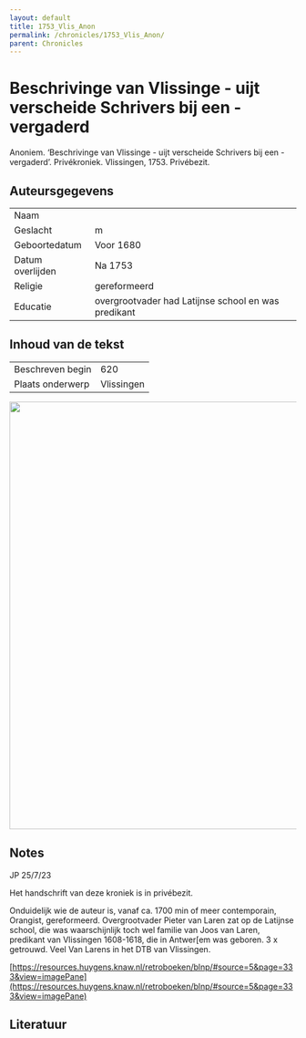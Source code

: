 ```yaml
---
layout: default
title: 1753_Vlis_Anon
permalink: /chronicles/1753_Vlis_Anon/
parent: Chronicles
--- 
```



# Beschrivinge van Vlissinge - uijt verscheide Schrivers bij een - vergaderd 

Anoniem. ‘Beschrivinge van Vlissinge - uijt verscheide Schrivers bij een - vergaderd’. Privékroniek. Vlissingen, 1753. Privébezit. 

## Auteursgegevens 

| | | 
| --------------- | --------------- | 
| Naam |   | 
| Geslacht | m | 
| Geboortedatum | Voor 1680 | 
| Datum overlijden | Na 1753 | 
| Religie | gereformeerd | 
| Educatie | overgrootvader had Latijnse school en was predikant | 

## Inhoud van de tekst 

| | | 
| --------------- | --------------- | 
| Beschreven begin | 620 | 
| Plaats onderwerp | Vlissingen | 

[<img src="..\..\barplots_chronicles\1753_Vlis_Anon.jpg" width="750"/>](..\..\barplots_chronicles\1753_Vlis_Anon.jpg) 

## Notes 

JP 25/7/23

Het handschrift van deze kroniek is in privébezit.

Onduidelijk wie de auteur is, vanaf ca. 1700 min of meer contemporain,
Orangist, gereformeerd. Overgrootvader Pieter van Laren zat op de Latijnse
school, die was waarschijnlijk toch wel familie van Joos van Laren, predikant
van Vlissingen 1608-1618, die in Antwer[em was geboren. 3 x getrouwd. Veel Van
Larens in het DTB van Vlissingen.

[https://resources.huygens.knaw.nl/retroboeken/blnp/#source=5&page=333&view=imagePane](https://resources.huygens.knaw.nl/retroboeken/blnp/#source=5&page=333&view=imagePane)



## Literatuur 

